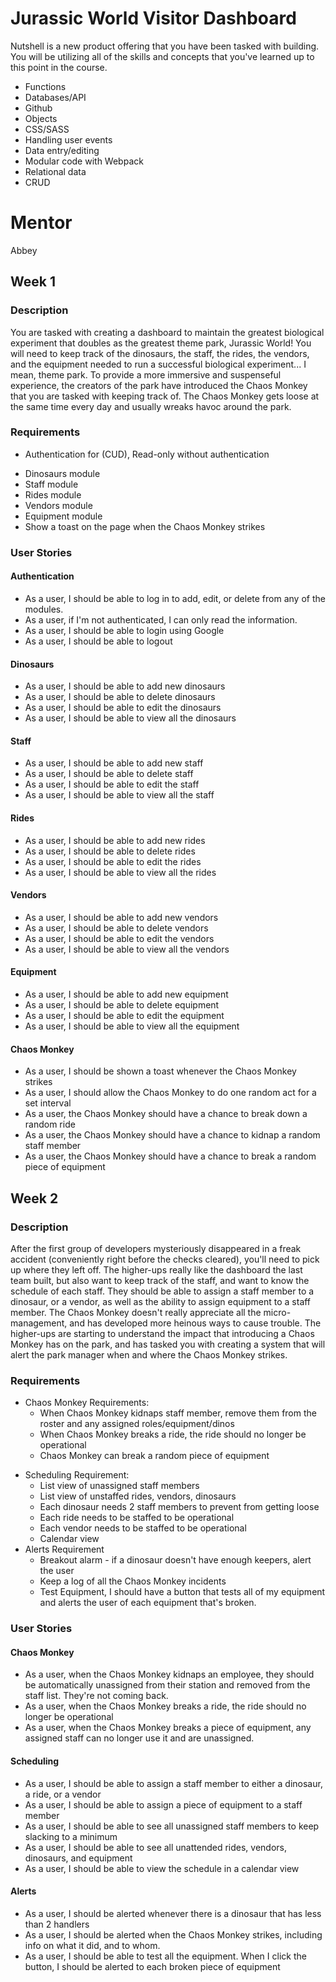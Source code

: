 # Jurassic World Visitor Dashboard

Nutshell is a new product offering that you have been tasked with building. 
You will be utilizing all of the skills and concepts that you've learned up to this point in the course.

- Functions
- Databases/API
- Github
- Objects
- CSS/SASS
- Handling user events
- Data entry/editing
- Modular code with Webpack
- Relational data
- CRUD

# Mentor
Abbey

## Week 1

### Description

You are tasked with creating a dashboard to maintain the greatest biological experiment that doubles as the greatest theme park, Jurassic World!  You will need to keep track of the dinosaurs, the staff, the rides, the vendors, and the equipment needed to run a successful biological experiment... I mean, theme park.  To provide a more immersive and suspenseful experience, the creators of the park have introduced the Chaos Monkey that you are tasked with keeping track of.  The Chaos Monkey gets loose at the same time every day and usually wreaks havoc around the park.  

### Requirements

- Authentication for (CUD), Read-only without authentication

* Dinosaurs module
* Staff module
* Rides module
* Vendors module
* Equipment module
* Show a toast on the page when the Chaos Monkey strikes

### User Stories

#### Authentication

- As a user, I should be able to log in to add, edit, or delete from any of the modules.
- As a user, if I'm not authenticated, I can only read the information.
- As a user, I should be able to login using Google
- As a user, I should be able to logout

#### Dinosaurs

- As a user, I should be able to add new dinosaurs
- As a user, I should be able to delete dinosaurs
- As a user, I should be able to edit the dinosaurs
- As a user, I should be able to view all the dinosaurs

#### Staff 

- As a user, I should be able to add new staff
- As a user, I should be able to delete staff
- As a user, I should be able to edit the staff
- As a user, I should be able to view all the staff

#### Rides

- As a user, I should be able to add new rides
- As a user, I should be able to delete rides
- As a user, I should be able to edit the rides
- As a user, I should be able to view all the rides

#### Vendors

- As a user, I should be able to add new vendors
- As a user, I should be able to delete vendors
- As a user, I should be able to edit the vendors
- As a user, I should be able to view all the vendors

#### Equipment

- As a user, I should be able to add new equipment
- As a user, I should be able to delete equipment
- As a user, I should be able to edit the equipment
- As a user, I should be able to view all the equipment

#### Chaos Monkey

- As a user, I should be shown a toast whenever the Chaos Monkey strikes
- As a user, I should allow the Chaos Monkey to do one random act for a set interval
- As a user, the Chaos Monkey should have a chance to break down a random ride
- As a user, the Chaos Monkey should have a chance to kidnap a random staff member
- As a user, the Chaos Monkey should have a chance to break a random piece of equipment 

## Week 2

### Description

After the first group of developers mysteriously disappeared in a freak accident (conveniently right before the checks cleared), you'll need to pick up where they left off.  The higher-ups really like the dashboard the last team built, but also want to keep track of the staff, and want to know the schedule of each staff.  They should be able to assign a staff member to a dinosaur, or a vendor, as well as the ability to assign equipment to a staff member.  The Chaos Monkey doesn't really appreciate all the micro-management, and has developed more heinous ways to cause trouble.  The higher-ups are starting to understand the impact that introducing a Chaos Monkey has on the park, and has tasked you with creating a system that will alert the park manager when and where the Chaos Monkey strikes.  

### Requirements

- Chaos Monkey Requirements: 
  - When Chaos Monkey kidnaps staff member, remove them from the roster and any assigned roles/equipment/dinos
  - When Chaos Monkey breaks a ride, the ride should no longer be operational
  - Chaos Monkey can break a random piece of equipment

* Scheduling Requirement:
  * List view of unassigned staff members
  * List view of unstaffed rides, vendors, dinosaurs
  * Each dinosaur needs 2 staff members to prevent from getting loose
  * Each ride needs to be staffed to be operational
  * Each vendor needs to be staffed to be operational
  * Calendar view
* Alerts Requirement
  - Breakout alarm - if a dinosaur doesn't have enough keepers, alert the user
  - Keep a log of all the Chaos Monkey incidents
  - Test Equipment, I should have a button that tests all of my equipment and alerts the user of each equipment that's broken.

### User Stories

#### Chaos Monkey

- As a user, when the Chaos Monkey kidnaps an employee, they should be automatically unassigned from their station and removed from the staff list.  They're not coming back.
- As a user, when the Chaos Monkey breaks a ride, the ride should no longer be operational
- As a user, when the Chaos Monkey breaks a piece of equipment, any assigned staff can no longer use it and are unassigned.

#### Scheduling 

- As a user, I should be able to assign a staff member to either a dinosaur, a ride, or a vendor
- As a user, I should be able to assign a piece of equipment to a staff member
- As a user, I should be able to see all unassigned staff members to keep slacking to a minimum
- As a user, I should be able to see all unattended rides, vendors, dinosaurs, and equipment
- As a user, I should be able to view the schedule in a calendar view

#### Alerts

- As a user, I should be alerted whenever there is a dinosaur that has less than 2 handlers
- As a user, I should be alerted when the Chaos Monkey strikes, including info on what it did, and to whom.
- As a user, I should be able to test all the equipment.  When I click the button, I should be alerted to each broken piece of equipment

